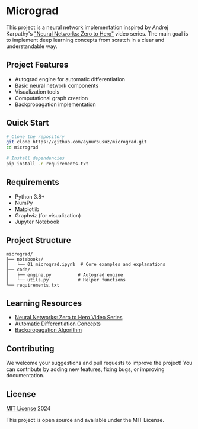 # Micrograd

This project is a neural network implementation inspired by Andrej Karpathy's ["Neural Networks: Zero to Hero"](https://www.youtube.com/watch?v=VMj-3S1tku0) video series. The main goal is to implement deep learning concepts from scratch in a clear and understandable way.

## Project Features

- Autograd engine for automatic differentiation
- Basic neural network components
- Visualization tools
- Computational graph creation
- Backpropagation implementation

## Quick Start

```bash
# Clone the repository
git clone https://github.com/aynursusuz/micrograd.git
cd micrograd

# Install dependencies
pip install -r requirements.txt
```

## Requirements

- Python 3.8+
- NumPy
- Matplotlib
- Graphviz (for visualization)
- Jupyter Notebook



## Project Structure

```
micrograd/
├── notebooks/
│   └── 01_micrograd.ipynb  # Core examples and explanations
├── code/
│   ├── engine.py          # Autograd engine
│   └── utils.py           # Helper functions
└── requirements.txt
```

## Learning Resources

- [Neural Networks: Zero to Hero Video Series](https://www.youtube.com/watch?v=VMj-3S1tku0)
- [Automatic Differentiation Concepts](https://en.wikipedia.org/wiki/Automatic_differentiation)
- [Backpropagation Algorithm](https://en.wikipedia.org/wiki/Backpropagation)

## Contributing

We welcome your suggestions and pull requests to improve the project! You can contribute by adding new features, fixing bugs, or improving documentation.

## License

[MIT License](https://opensource.org/licenses/MIT) 2024

This project is open source and available under the MIT License.
